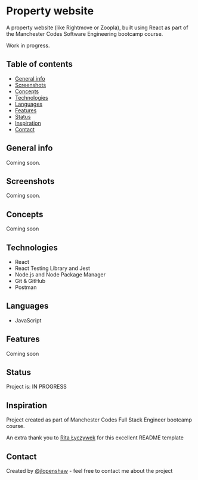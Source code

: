 # Property website

A property website (like Rightmove or Zoopla), built using React as part of the Manchester Codes Software Engineering bootcamp course.

Work in progress.
## Table of contents

- [General info](#general-info)
- [Screenshots](#screenshots)
- [Concepts](#concepts)
- [Technologies](#technologies)
- [Languages](#languages)
- [Features](#features)
- [Status](#status)
- [Inspiration](#inspiration)
- [Contact](#contact)

## General info

Coming soon.

## Screenshots

Coming soon. 

<!-- ![Screenshot of API deployed on Heroku](images/app-deployed-using-heroku.png) -->

## Concepts

Coming soon

## Technologies

- React
- React Testing Library and Jest
- Node.js and Node Package Manager
- Git & GitHub
- Postman
## Languages

- JavaScript

## Features

Coming soon

## Status

Project is: IN PROGRESS

## Inspiration

Project created as part of Manchester Codes Full Stack Engineer bootcamp course.

An extra thank you to [Rita Łyczywek](https://www.flynerd.pl/) for this excellent README template

## Contact

Created by [@jlopenshaw](https://twitter.com/Jlopenshaw) - feel free to contact me about the project
